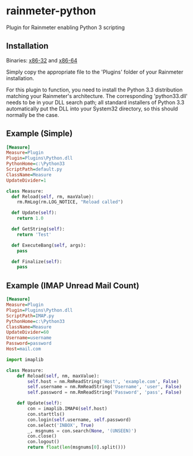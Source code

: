 rainmeter-python
================

Plugin for Rainmeter enabling Python 3 scripting

Installation
------------

Binaries: [x86-32](http://www.jblume.com/rainmeter-python/x86/Python.dll) and [x86-64](http://www.jblume.com/rainmeter-python/x64/Python.dll)

Simply copy the appropriate file to the 'Plugins' folder of your Rainmeter installation.

For this plugin to function, you need to install the Python 3.3 distribution matching your Rainmeter's architecture.
The corresponding 'python33.dll' needs to be in your DLL search path; all standard installers of Python 3.3 automatically put the DLL into your System32 directory, so this should normally be the case.

Example (Simple)
-------
```ini
[Measure]
Measure=Plugin
Plugin=Plugins\Python.dll
PythonHome=c:\Python33
ScriptPath=default.py
ClassName=Measure
UpdateDivider=1
```

```python
class Measure:
  def Reload(self, rm, maxValue):
    rm.RmLog(rm.LOG_NOTICE, "Reload called")

  def Update(self):
    return 1.0

  def GetString(self):
    return 'Test'

  def ExecuteBang(self, args):
    pass

  def Finalize(self):
    pass
```


Example (IMAP Unread Mail Count)
-------
```ini
[Measure]
Measure=Plugin
Plugin=Plugins\Python.dll
ScriptPath=IMAP.py
PythonHome=c:\Python33
ClassName=Measure
UpdateDivider=60
Username=username
Password=password
Host=mail.com
```

```python
import imaplib

class Measure:
    def Reload(self, nm, maxValue):
        self.host = nm.RmReadString('Host', 'example.com', False)
        self.username = nm.RmReadString('Username', 'user', False)
        self.password = nm.RmReadString('Password', 'pass', False)

    def Update(self):
        con = imaplib.IMAP4(self.host)
        con.starttls()
        con.login(self.username, self.password)
        con.select('INBOX', True)
        _, msgnums = con.search(None, '(UNSEEN)')
        con.close()
        con.logout()
        return float(len(msgnums[0].split()))
```
